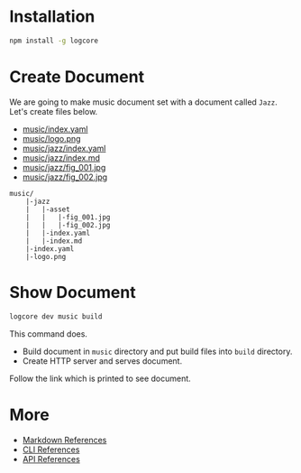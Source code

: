 # Installation

```bash
npm install -g logcore
```

# Create Document

We are going to make music document set with a document called `Jazz`.
Let's create files below.

* [music/index.yaml](example/index.yaml)
* [music/logo.png](example/logo.png)
* [music/jazz/index.yaml](example/jazz/index.yaml)
* [music/jazz/index.md](example/jazz/index.md)
* [music/jazz/fig_001.jpg](example/jazz/fig_001.jpg)
* [music/jazz/fig_002.jpg](example/jazz/fig_002.jpg)

```text
music/
    |-jazz
    |   |-asset
    |   |   |-fig_001.jpg
    |   |   |-fig_002.jpg
    |   |-index.yaml
    |   |-index.md
    |-index.yaml
    |-logo.png
```


# Show Document

```bash
logcore dev music build
```

This command does.

* Build document in `music` directory and put build  files into `build`
  directory.
* Create HTTP server and serves document.

Follow the link which is printed to see document.

# More

* [Markdown References](/doc/path/core.markdown)
* [CLI References](/doc/path/core.cli)
* [API References](/doc/path/core.api)
